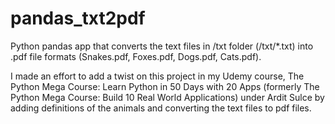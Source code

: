 # pandas_txt2pdf
Python pandas app that converts the text files in /txt folder (/txt/*.txt) into .pdf file formats (Snakes.pdf, Foxes.pdf, Dogs.pdf, Cats.pdf).

I made an effort to add a twist on this project in my Udemy course, The Python Mega Course: Learn Python in 50 Days with 20 Apps (formerly The Python Mega Course: Build 10 Real World Applications) under Ardit Sulce by adding definitions of the animals and converting the text files to pdf files.

